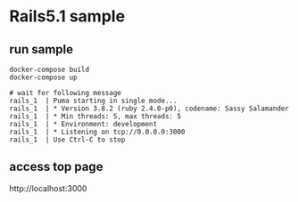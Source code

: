 # Rails5.1 sample

## run sample

```
docker-compose build
docker-compose up

# wait for following message
rails_1  | Puma starting in single mode...
rails_1  | * Version 3.8.2 (ruby 2.4.0-p0), codename: Sassy Salamander
rails_1  | * Min threads: 5, max threads: 5
rails_1  | * Environment: development
rails_1  | * Listening on tcp://0.0.0.0:3000
rails_1  | Use Ctrl-C to stop
```

## access top page

http://localhost:3000

